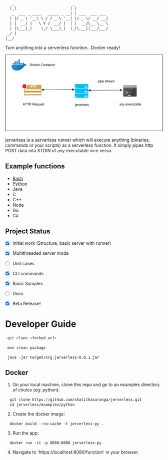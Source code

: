 ```
   _                          _               
  (_)                        | |              
   _  ___ _ ____   _____ _ __| | ___  ___ ___ 
  | |/ _ \ '__\ \ / / _ \ '__| |/ _ \/ __/ __|
  | |  __/ |   \ V /  __/ |  | |  __/\__ \__ \
  | |\___|_|    \_/ \___|_|  |_|\___||___/___/
 _/ |                                         
|__/                                          
```
Turn anything into a serverless function.. Docker ready!
<br/>
<div  align="center">
  <img src="media/jerverless.png"/>
 </div>
<br/>
jerverless is a serverless runner which will execute anything (binaries, commands or your scripts) as a serverless function. It simply pipes http POST data into STDIN of any executable vice versa.

## Example functions

- [Bash](https://github.com/shalithasuranga/jerverless/tree/master/examples/bash)
- [Python](https://github.com/shalithasuranga/jerverless/tree/master/examples/python)
- Java
- C
- C++
- Node
- Go
- C#

## Project Status

- [x] Initial work (Structure, basic server with runner)
- [x] Multithreaded server mode
- [ ] Unit cases
- [x] CLI commands
- [x] Basic Samples
- [ ] Docs
- [x] Beta Release!


# Developer Guide

```bash
 git clone <forked_url>
```

```bash
 mvn clean package
```

```
 java -jar target/org.jerverless-0.0.1.jar 
```

## Docker

1. On your local machine, clone this repo and go to an examples directory of choice (eg: python): 

```
  git clone https://github.com/shalithasuranga/jerverless.git
  cd jerverless/examples/python
```

2. Create the docker image:

```
  docker build --no-cache -t jerverless-py .
```

3. Run the app:

```
  docker run -it -p 8080:8080 jerverless-py
```

4. Navigate to 'https://localhost:8080/function' in your browser.

